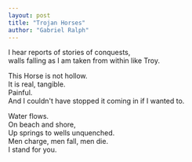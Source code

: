 ```yaml
---
layout: post
title: "Trojan Horses"
author: "Gabriel Ralph"
---
```


I hear reports of stories of conquests,  
walls falling as I am taken from within like Troy.
<!--more-->

This Horse is not hollow.  
It is real, tangible.  
Painful.  
And I couldn't have stopped it coming in if I wanted to.

Water flows.  
On beach and shore,  
Up springs to wells unquenched.  
Men charge, men fall, men die.  
I stand for you.